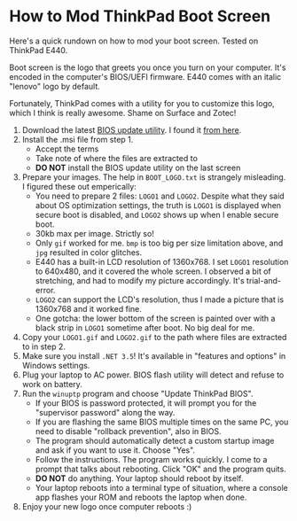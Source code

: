 How to Mod ThinkPad Boot Screen
===============================
Here's a quick rundown on how to mod your boot screen. Tested on ThinkPad E440.

Boot screen is the logo that greets you once you turn on your computer. It's encoded in the computer's BIOS/UEFI firmware. E440 comes with an italic "lenovo" logo by default.

Fortunately, ThinkPad comes with a utility for you to customize this logo, which I think is really awesome. Shame on Surface and Zotec!

1. Download the latest [BIOS update utility](https://download.lenovo.com/pccbbs/mobiles/j9uj28ww.exe). I found it [from here](https://pcsupport.lenovo.com/us/en/products/laptops-and-netbooks/thinkpad-edge-laptops/thinkpad-edge-e440/downloads).
2. Install the .msi file from step 1.
   - Accept the terms
   - Take note of where the files are extracted to
   - **DO NOT** install the BIOS update utility on the last screen
3. Prepare your images. The help in `BOOT_LOGO.txt` is strangely misleading. I figured these out emperically:
   - You need to prepare 2 files: `LOGO1` and `LOGO2`. Despite what they said about OS optimization settings, the truth is `LOGO1` is displayed when secure boot is disabled, and `LOGO2` shows up when I enable secure boot.
   - 30kb max per image. Strictly so!
   - Only `gif` worked for me. `bmp` is too big per size limitation above, and `jpg` resulted in color glitches.
   - E440 has a built-in LCD resolution of 1360x768. I set `LOGO1` resolution to 640x480, and it covered the whole screen. I observed a bit of stretching, and had to modify my picture accordingly. It's trial-and-error.
   - `LOGO2` can support the LCD's resolution, thus I made a picture that is 1360x768 and it worked fine.
   - One gotcha: the lower bottom of the screen is painted over with a black strip in `LOGO1` sometime after boot. No big deal for me.
4. Copy your `LOGO1.gif` and `LOGO2.gif` to the path where files are extracted to in step 2.
5. Make sure you install `.NET 3.5`! It's available in "features and options" in Windows settings.
6. Plug your laptop to AC power. BIOS flash utility will detect and refuse to work on battery.
7. Run the `winuptp` program and choose "Update ThinkPad BIOS".
   - If your BIOS is password protected, it will prompt you for the "supervisor password" along the way.
   - If you are flashing the same BIOS multiple times on the same PC, you need to disable "rollback prevention", also in BIOS.
   - The program should automatically detect a custom startup image and ask if you want to use it. Choose "Yes".
   - Follow the instructions. The program works quickly. I come to a prompt that talks about rebooting. Click "OK" and the program quits.
   - **DO NOT** do anything. Your laptop should reboot by itself.
   - Your laptop reboots into a terminal type of situation, where a console app flashes your ROM and reboots the laptop when done.   
8. Enjoy your new logo once computer reboots :)
